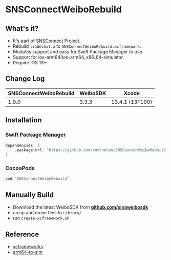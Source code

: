 # SNSConnectWeiboRebuild

## What's it?

* It's part of [SNSConnect](https://github.com/anotheren/SNSConnect) Project.
* Rebuild `libWechat.a` to `SNSConnectWeiboRebuild.xcframework`.
* Modules support and easy for Swift Package Manager to use.
* Support for ios-arm64/ios-arm64_x86_64-simulator.
* Require iOS 13+

## Change Log
| SNSConnectWeiboRebuild | WeiboSDK | Xcode |
| ----- | ----  | ---- |
| 1.0.0 | 3.3.3  | 13.4.1 (13F100) |

## Installation

### Swift Package Manager

```swift
dependencies: [
    .package(url: "https://github.com/anotheren/SNSConnectWeiboRebuild.git", from: "1.0.0")
]
```

### CocoaPods

```ruby
pod 'SNSConnectWeiboRebuild'
```

## Manually Build

* Download the latest WeiboSDK from **[github.com/sinaweibosdk](https://github.com/sinaweibosdk/weibo_ios_sdk)**
* unzip and move files to `Library/`
* run `create-xcframework.sh`

## Reference

* [xcframeworks](https://github.com/bielikb/xcframeworks)
* [arm64-to-sim](https://github.com/luosheng/arm64-to-sim)
